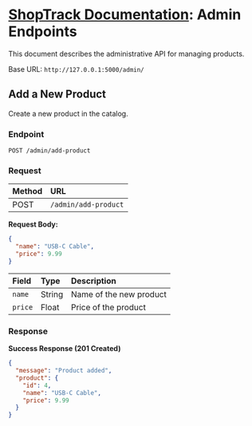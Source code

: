 # [ShopTrack Documentation](../README.md): Admin Endpoints

This document describes the administrative API for managing products.

Base URL: `http://127.0.0.1:5000/admin/`

## Add a New Product

Create a new product in the catalog.

### Endpoint

```
POST /admin/add-product
```

### Request

| Method | URL |
|:---|:---|
| POST | `/admin/add-product` |

**Request Body:**

```json
{
  "name": "USB-C Cable",
  "price": 9.99
}
```

| Field | Type | Description |
|:---|:---|:---|
| `name` | String | Name of the new product |
| `price` | Float | Price of the product |

### Response

**Success Response (201 Created)**

```json
{
  "message": "Product added",
  "product": {
    "id": 4,
    "name": "USB-C Cable",
    "price": 9.99
  }
}
```
